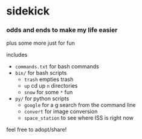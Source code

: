 # sidekick

### odds and ends to make my life easier

plus some more just for fun

includes
- `commands.txt` for bash commands
- `bin/` for bash scripts
	- `trash` empties trash
	- `up` cd up `n` directories
	- `snow` for some `*` fun
- `py/` for python scripts
	- `google` for a g search from the command line
	- `convert` for image conversion
	- `space_station` to see where ISS is right now

feel free to adopt/share!
